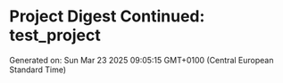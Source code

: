 # Project Digest Continued: test_project
Generated on: Sun Mar 23 2025 09:05:15 GMT+0100 (Central European Standard Time)

